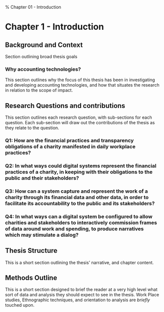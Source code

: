 % Chapter 01 - Introduction

Chapter 1 - Introduction
=========================

Background and Context
--------------------------
Section outlining broad thesis goals

### Why accounting technologies?
This section outlines why the focus of this thesis has been in investigating and developing accounting technologies, and how that situates the research in relation to the scope of impact.

Research Questions and contributions
--------------------------
This section outlines each research question, with sub-sections for each question. Each sub-section will draw out the contributions of the thesis as they relate to the question.

### Q1: How are the financial practices and transparency obligations of a charity manifested in daily workplace practices?

### Q2: In what ways could digital systems represent the financial practices of a charity, in keeping with their obligations to the public and their stakeholders?

### Q3: How can a system capture and represent the work of a charity through its financial data and other data, in order to facilitate its accountability to the public and its stakeholders?

### Q4: In what ways can a digital system be configured to allow charities and stakeholders to interactively commission frames of data around work and spending, to produce narratives which may stimulate a dialog?


Thesis Structure
--------------------------
This is a short section outlining the thesis' narrative, and chapter content.

Methods Outline
--------------------------
This is a short section designed to brief the reader at a very high level what sort of data and analysis they should expect to see in the thesis. Work Place studies, Ethnographic techniques, and orientation to analysis are *briefly* touched upon.
